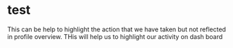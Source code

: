 # test #
This can be help to highlight the action that we have taken but not reflected in profile overview. 
THis will help us to highlight our activity on dash board

